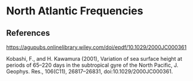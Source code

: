# North Atlantic Frequencies

## References
https://agupubs.onlinelibrary.wiley.com/doi/epdf/10.1029/2000JC000361

Kobashi, F., and H. Kawamura (2001), Variation of sea surface height at periods of 65–220 days in the subtropical gyre of the North Pacific, J. Geophys. Res., 106(C11), 26817–26831, doi:10.1029/2000JC000361.
